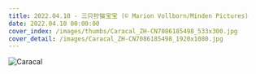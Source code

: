 ```yaml
---
title: 2022.04.10 - 三只狞猫宝宝 (© Marion Vollborn/Minden Pictures)
date: 2022.04.10 00:00:00
cover_index: /images/thumbs/Caracal_ZH-CN7086185498_533x300.jpg
cover_detail: /images/Caracal_ZH-CN7086185498_1920x1080.jpg
---
```


![Caracal](/images/Caracal_ZH-CN7086185498_1920x1080.jpg)
